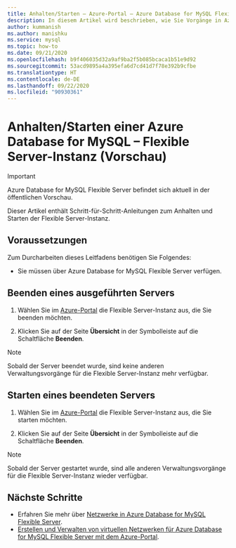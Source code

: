 ```yaml
---
title: Anhalten/Starten – Azure-Portal – Azure Database for MySQL Flexible Server
description: In diesem Artikel wird beschrieben, wie Sie Vorgänge in Azure Database for MySQL im Azure-Portal anhalten/starten.
author: kummanish
ms.author: manishku
ms.service: mysql
ms.topic: how-to
ms.date: 09/21/2020
ms.openlocfilehash: b9f406035d32a9af9ba2f5b085bcaca1b51e9d92
ms.sourcegitcommit: 53acd9895a4a395efa6d7cd41d7f78e392b9cfbe
ms.translationtype: HT
ms.contentlocale: de-DE
ms.lasthandoff: 09/22/2020
ms.locfileid: "90930361"
---
```

# <a name="stopstart-an-azure-database-for-mysql---flexible-server-preview"></a>Anhalten/Starten einer Azure Database for MySQL – Flexible Server-Instanz (Vorschau)


> [!IMPORTANT]
> Azure Database for MySQL Flexible Server befindet sich aktuell in der öffentlichen Vorschau.

Dieser Artikel enthält Schritt-für-Schritt-Anleitungen zum Anhalten und Starten der Flexible Server-Instanz.

## <a name="prerequisites"></a>Voraussetzungen

Zum Durcharbeiten dieses Leitfadens benötigen Sie Folgendes:

-   Sie müssen über Azure Database for MySQL Flexible Server verfügen.

## <a name="stop-a-running-server"></a>Beenden eines ausgeführten Servers

1.  Wählen Sie im [Azure-Portal](https://portal.azure.com/) die Flexible Server-Instanz aus, die Sie beenden möchten.

2.  Klicken Sie auf der Seite **Übersicht** in der Symbolleiste auf die Schaltfläche **Beenden**.

> [!NOTE]
> Sobald der Server beendet wurde, sind keine anderen Verwaltungsvorgänge für die Flexible Server-Instanz mehr verfügbar.

## <a name="start-a-stopped-server"></a>Starten eines beendeten Servers

1.  Wählen Sie im [Azure-Portal](https://portal.azure.com/) die Flexible Server-Instanz aus, die Sie starten möchten.

2.  Klicken Sie auf der Seite **Übersicht** in der Symbolleiste auf die Schaltfläche **Beenden**.

> [!NOTE]
> Sobald der Server gestartet wurde, sind alle anderen Verwaltungsvorgänge für die Flexible Server-Instanz wieder verfügbar.

## <a name="next-steps"></a>Nächste Schritte
- Erfahren Sie mehr über [Netzwerke in Azure Database for MySQL Flexible Server](./concepts-networking.md).
- [Erstellen und Verwalten von virtuellen Netzwerken für Azure Database for MySQL Flexible Server mit dem Azure-Portal](./how-to-manage-virtual-network-portal.md).


